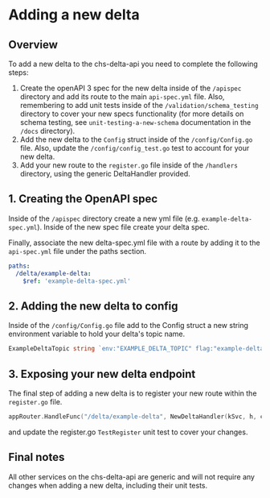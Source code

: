 # Adding a new delta

## Overview

To add a new delta to the chs-delta-api you need to complete the following steps:
1. Create the openAPI 3 spec for the new delta inside of the `/apispec` directory and add its route to the main
`api-spec.yml` file. Also, remembering to add unit tests inside of the `/validation/schema_testing` directory to cover your 
new specs functionality (for more details on schema testing, see `unit-testing-a-new-schema` documentation in the `/docs` directory).
2. Add the new delta to the `Config` struct inside of the `/config/Config.go` file. Also, update the `/config/config_test.go` 
test to account for your new delta.
3. Add your new route to the `register.go` file inside of the `/handlers` directory, using the generic DeltaHandler provided.

## 1. Creating the OpenAPI spec
Inside of the `/apispec` directory create a new yml file (e.g. `example-delta-spec.yml`). Inside of the new spec file create
your delta spec.

Finally, associate the new delta-spec.yml file with a route by adding it to the `api-spec.yml` file under the paths section.
```yaml
paths:
  /delta/example-delta:
    $ref: 'example-delta-spec.yml'
```

## 2. Adding the new delta to config
Inside of the `/config/Config.go` file add to the Config struct a new string environment variable to hold your delta's topic name.
```go
ExampleDeltaTopic string `env:"EXAMPLE_DELTA_TOPIC" flag:"example-delta-topic" flagDesc:"Topic for example delta"`
```

## 3. Exposing your new delta endpoint
The final step of adding a new delta is to register your new route within the `register.go` file.
```go
appRouter.HandleFunc("/delta/example-delta", NewDeltaHandler(kSvc, h, chv, cfg, true, cfg.ExampleDeltaTopic).ServeHTTP).Methods(http.MethodPost).Name("example-delta")
```
and update the register.go `TestRegister` unit test to cover your changes.

## Final notes
All other services on the chs-delta-api are generic and will not require any changes when adding a new delta, including 
their unit tests.